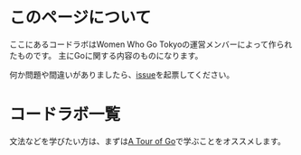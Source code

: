 # このページについて

ここにあるコードラボはWomen Who Go Tokyoの運営メンバーによって作られたものです。
主にGoに関する内容のものになります。

何か問題や間違いがありましたら、[issue](https://github.com/WomenWhoGoTokyo/codelab/issues)を起票してください。

# コードラボ一覧

文法などを学びたい方は、まずは[A Tour of Go](https://go-tour-jp.appspot.com/)で学ぶことをオススメします。
